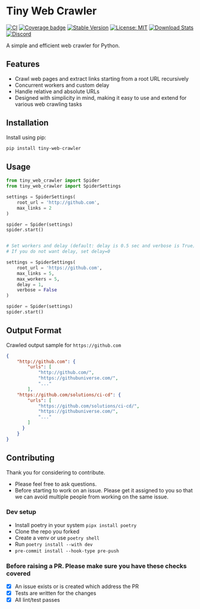# Tiny Web Crawler

[![CI](https://github.com/indrajithi/tiny-web-crawler/actions/workflows/ci.yml/badge.svg?branch=master)](https://github.com/indrajithi/tiny-web-crawler/actions/workflows/ci.yml)
[![Coverage badge](https://img.shields.io/badge/dynamic/json?color=brightgreen&label=coverage&query=%24.message&url=https%3A%2F%2Fraw.githubusercontent.com%2Findrajithi%2Ftiny-web-crawler%2Fpython-coverage-comment-action-data%2Fendpoint.json)](https://htmlpreview.github.io/?https://github.com/indrajithi/tiny-web-crawler/blob/python-coverage-comment-action-data/htmlcov/index.html)
[![Stable Version](https://img.shields.io/pypi/v/tiny-web-crawler?label=stable)](https://pypi.org/project/tiny-web-crawler/#history)
[![License: MIT](https://img.shields.io/badge/License-MIT-yellow.svg)](https://opensource.org/licenses/MIT)
[![Download Stats](https://img.shields.io/pypi/dm/tiny-web-crawler)](https://pypistats.org/packages/tiny-web-crawler)
[![Discord](https://img.shields.io/badge/Discord-Join%20Us-7289DA?logo=discord&style=flat-square)](https://discord.gg/avfTZ7K2)


A simple and efficient web crawler for Python.


## Features

- Crawl web pages and extract links starting from a root URL recursively
- Concurrent workers and custom delay
- Handle relative and absolute URLs
- Designed with simplicity in mind, making it easy to use and extend for various web crawling tasks

## Installation

Install using pip:

```sh
pip install tiny-web-crawler
```

## Usage

```python
from tiny_web_crawler import Spider
from tiny_web_crawler import SpiderSettings

settings = SpiderSettings(
    root_url = 'http://github.com',
    max_links = 2
)

spider = Spider(settings)
spider.start()


# Set workers and delay (default: delay is 0.5 sec and verbose is True)
# If you do not want delay, set delay=0

settings = SpiderSettings(
    root_url = 'https://github.com',
    max_links = 5,
    max_workers = 5,
    delay = 1,
    verbose = False
)

spider = Spider(settings)
spider.start()

```


## Output Format

Crawled output sample for `https://github.com`

```json
{
    "http://github.com": {
        "urls": [
            "http://github.com/",
            "https://githubuniverse.com/",
            "..."
        ],
    "https://github.com/solutions/ci-cd": {
        "urls": [
            "https://github.com/solutions/ci-cd/",
            "https://githubuniverse.com/",
            "..."
        ]
      }
    }
}
```


## Contributing

Thank you for considering to contribute.

- Please feel free to ask questions.
- Before starting to work on an issue. Please get it assigned to you so that we can avoid multiple people from working on the same issue.

### Dev setup

- Install poetry in your system `pipx install poetry`
- Clone the repo you forked
- Create a venv or use `poetry shell`
- Run `poetry install --with dev`
- `pre-commit install --hook-type pre-push`

### Before raising a PR. Please make sure you have these checks covered

- [x] An issue exists or is created which address the PR
- [x] Tests are written for the changes
- [x] All lint/test passes

